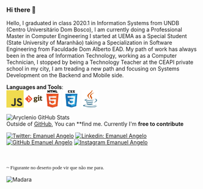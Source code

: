 ### Hi there 👋                                                                                                               

<p>Hello, I graduated in class 2020.1 in Information Systems from UNDB (Centro Universitário Dom Bosco), I am currently doing a Professional Master in Computer Engineering I started at UEMA as a Special Student (State University of Maranhão) taking a Specialization in Software Engineering from Faculdade Dom Alberto EAD.
My path of work has always been in the area of ​​Information Technology, working as a Computer Technician, I stopped by being a Technology Teacher at the CEAPI private school in my city, I am treading a new path and focusing on Systems Development on the Backend and Mobile side.<p/>
<b>Languages and Tools</b>: 
<br>
<code><img height="45" src="https://raw.githubusercontent.com/github/explore/80688e429a7d4ef2fca1e82350fe8e3517d3494d/topics/javascript/javascript.png"></code>
<code><img height="45" src="https://raw.githubusercontent.com/github/explore/80688e429a7d4ef2fca1e82350fe8e3517d3494d/topics/git/git.png"></code>
<code><img height="45" src="https://raw.githubusercontent.com/github/explore/80688e429a7d4ef2fca1e82350fe8e3517d3494d/topics/html/html.png"></code>
<code><img height="45" src="https://raw.githubusercontent.com/github/explore/80688e429a7d4ef2fca1e82350fe8e3517d3494d/topics/css/css.png"></code>
<code><img height="45" src="https://raw.githubusercontent.com/github/explore/80688e429a7d4ef2fca1e82350fe8e3517d3494d/topics/java/java.png"></code>




![Aryclenio GitHub Stats](https://github-readme-stats.vercel.app/api?username=EmanuelAngelo&show_icons=true)<br>
Outside of [GitHub](https://github.com/EmanuelAngelo), You can **find me. Currently I'm **free to contribute** <br>

[![Twitter: Emanuel Angelo](https://img.shields.io/twitter/follow/ruthusky?style=social)](https://twitter.com/ruthusky)
[![Linkedin: Emanuel Angelo](https://img.shields.io/badge/-EmanuelAngelo-blue?style=flat-square&logo=Linkedin&logoColor=white&link=https://www.linkedin.com/in/emanuelangelo/)](https://www.linkedin.com/in/emanuelangelo/)
[![GitHub Emanuel Angelo](https://img.shields.io/github/followers/EmanuelAngelo?label=follow&style=social)](https://github.com/EmanuelAngelo)
[![Instagram Emanuel Angelo](https://img.shields.io/badge/Instagram-emanuel._angelo-green)](https://www.instagram.com/emanuel._angelo/)
<br>
<br>
<br>
<p>
<font size="2" face="Verdana">
~ Figurante no deserto pode vir que não me para.
</font>
</p>

![Madara](https://media.giphy.com/media/8qXJTU5oEhQZO/giphy.gif)

